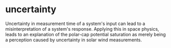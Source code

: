 # uncertainty
Uncertainty in measurement time of a system's input can lead to a misinterpretation of a system's response. Applying this in space physics, leads to an explanation of the polar-cap potential saturation as merely being a perception caused by uncertainty in solar wind measurements.
